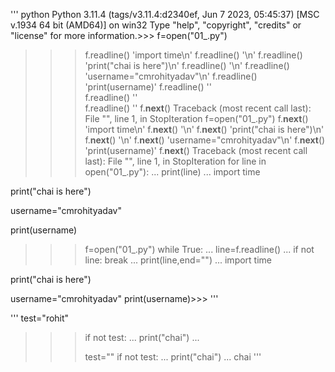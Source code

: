'''
python
Python 3.11.4 (tags/v3.11.4:d2340ef, Jun  7 2023, 05:45:37) [MSC v.1934 64 bit (AMD64)] on win32
Type "help", "copyright", "credits" or "license" for more information.>>> f=open("01_.py")
>>> f.readline()
'import time\n'
>>> f.readline()
'\n'
>>> f.readline()
'print("chai is here")\n'
>>> f.readline()
'\n'
>>> f.readline()
'username="cmrohityadav"\n'
>>> f.readline()
'print(username)'
>>> f.readline()
''  
>>> f.readline()
''  
>>> f.readline()
''
>>> f.__next__()
Traceback (most recent call last):
  File "<stdin>", line 1, in <module>
StopIteration
>>> f=open("01_.py")
>>> f.__next__()     
'import time\n'
>>> f.__next__()
'\n'
>>> f.__next__()
'print("chai is here")\n'
>>> f.__next__()
'\n'
>>> f.__next__()
'username="cmrohityadav"\n'
>>> f.__next__()
'print(username)'
>>> f.__next__()
Traceback (most recent call last):
  File "<stdin>", line 1, in <module>
StopIteration
>>> for line in open("01_.py"):
...     print(line)
... 
import time



print("chai is here")



username="cmrohityadav"

print(username)
>>> f=open("01_.py")
>>> while True:
...     line=f.readline()
...     if not line: break
...     print(line,end="")
... 
import time

print("chai is here")

username="cmrohityadav"
print(username)>>>
'''

'''
test="rohit"
>>> if not test:
...     print("chai")
... 
>>> 
>>> test=""
>>> if not test:
...     print("chai")
... 
chai 
'''